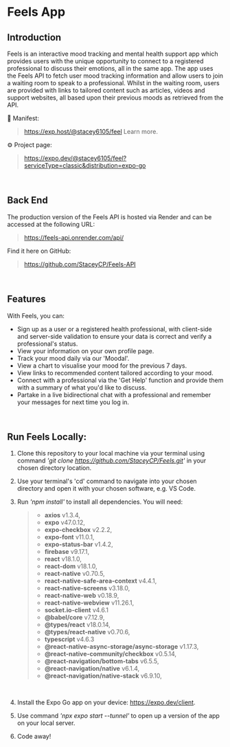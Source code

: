 # Feels App

## Introduction

Feels is an interactive mood tracking and mental health support app which provides users with the unique opportunity to connect to a registered professional to discuss their emotions, all in the same app. The app uses the Feels API to fetch user mood tracking information and allow users to join a waiting room to speak to a professional. Whilst in the waiting room, users are provided with links to tailored content such as articles, videos and support websites, all based upon their previous moods as retrieved from the API.

📝 Manifest:

> https://exp.host/@stacey6105/feel Learn more.

⚙️ Project page:

> https://expo.dev/@stacey6105/feel?serviceType=classic&distribution=expo-go

<br>

## Back End

The production version of the Feels API is hosted via Render and can be accessed at the following URL:

> https://feels-api.onrender.com/api/

Find it here on GitHub:

> https://github.com/StaceyCP/Feels-API

<br>

## Features

With Feels, you can:

- Sign up as a user or a registered health professional, with client-side and server-side validation to ensure your data is correct and verify a professional's status.
- View your information on your own profile page.
- Track your mood daily via our 'Moodal'.
- View a chart to visualise your mood for the previous 7 days.
- View links to recommended content tailored according to your mood.
- Connect with a professional via the 'Get Help' function and provide them with a summary of what you'd like to discuss.
- Partake in a live bidirectional chat with a professional and remember your messages for next time you log in.

<br>

## Run Feels Locally:

1. Clone this repository to your local machine via your terminal using command _'git clone https://github.com/StaceyCP/Feels.git'_ in your chosen directory location.

2. Use your terminal's 'cd' command to navigate into your chosen directory and open it with your chosen software, e.g. VS Code.

3. Run _'npm install'_ to install all dependencies. You will need:

   > - **axios** v1.3.4,
   > - **expo** v47.0.12,
   > - **expo-checkbox** v2.2.2,
   > - **expo-font** v11.0.1,
   > - **expo-status-bar** v1.4.2,
   > - **firebase** v9.17.1,
   > - **react** v18.1.0,
   > - **react-dom** v18.1.0,
   > - **react-native** v0.70.5,
   > - **react-native-safe-area-context** v4.4.1,
   > - **react-native-screens** v3.18.0,
   > - **react-native-web** v0.18.9,
   > - **react-native-webview** v11.26.1,
   > - **socket.io-client** v4.6.1
   > - **@babel/core** v7.12.9,
   > - **@types/react** v18.0.14,
   > - **@types/react-native** v0.70.6,
   > - **typescript** v4.6.3
   > - **@react-native-async-storage/async-storage** v1.17.3,
   > - **@react-native-community/checkbox** v0.5.14,
   > - **@react-navigation/bottom-tabs** v6.5.5,
   > - **@react-navigation/native** v6.1.4,
   > - **@react-navigation/native-stack** v6.9.10,

<br>

4. Install the Expo Go app on your device: https://expo.dev/client.

5. Use command _'npx expo start --tunnel'_ to open up a version of the app on your local server.

6. Code away!
